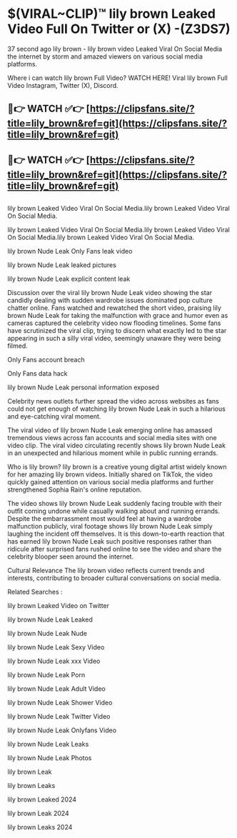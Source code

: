# $(VIRAL~CLIP)™ lily brown Leaked Video Full On Twitter or (X) -(Z3DS7)
37 second ago lily brown - lily brown video Leaked Viral On Social Media the internet by storm and amazed viewers on various social media platforms.

Where i can watch lily brown Full Video? WATCH HERE! Viral lily brown Full Video Instagram, Twitter (X), Discord.

## 🔴👉 WATCH ✅👉 [https://clipsfans.site/?title=lily_brown&ref=git](https://clipsfans.site/?title=lily_brown&ref=git)
## 🔴👉 WATCH ✅👉 [https://clipsfans.site/?title=lily_brown&ref=git](https://clipsfans.site/?title=lily_brown&ref=git)
##
lily brown Leaked Video Viral On Social Media.lily brown Leaked Video Viral On Social Media.

lily brown Leaked Video Viral On Social Media.lily brown Leaked Video Viral On Social Media.lily brown Leaked Video Viral On Social Media.

lily brown Nude Leak Only Fans leak video

lily brown Nude Leak leaked pictures

lily brown Nude Leak explicit content leak

Discussion over the viral lily brown Nude Leak video showing the star candidly dealing with sudden wardrobe issues dominated pop culture chatter online. Fans watched and rewatched the short video, praising lily brown Nude Leak for taking the malfunction with grace and humor even as cameras captured the celebrity video now flooding timelines. Some fans have scrutinized the viral clip, trying to discern what exactly led to the star appearing in such a silly viral video, seemingly unaware they were being filmed.


Only Fans account breach

Only Fans data hack

lily brown Nude Leak personal information exposed

Celebrity news outlets further spread the video across websites as fans could not get enough of watching lily brown Nude Leak in such a hilarious and eye-catching viral moment.


The viral video of lily brown Nude Leak emerging online has amassed tremendous views across fan accounts and social media sites with one video clip. The viral video circulating recently shows lily brown Nude Leak in an unexpected and hilarious moment while in public running errands.


Who is lily brown? lily brown is a creative young digital artist widely known for her amazing lily brown videos. Initially shared on TikTok, the video quickly gained attention on various social media platforms and further strengthened Sophia Rain's online reputation.

The video shows lily brown Nude Leak suddenly facing trouble with their outfit coming undone while casually walking about and running errands. Despite the embarrassment most would feel at having a wardrobe malfunction publicly, viral footage shows lily brown Nude Leak simply laughing the incident off themselves. It is this down-to-earth reaction that has earned lily brown Nude Leak such positive responses rather than ridicule after surprised fans rushed online to see the video and share the celebrity blooper seen around the internet.

Cultural Relevance The lily brown video reflects current trends and interests, contributing to broader cultural conversations on social media.

Related Searches :

lily brown Leaked Video on Twitter

lily brown Nude Leak Leaked

lily brown Nude Leak Nude

lily brown Nude Leak Sexy Video

lily brown Nude Leak xxx Video

lily brown Nude Leak Porn

lily brown Nude Leak Adult Video

lily brown Nude Leak Shower Video

lily brown Nude Leak Twitter Video

lily brown Nude Leak Onlyfans Video

lily brown Nude Leak Leaks

lily brown Nude Leak Photos

lily brown Leak

lily brown Leaks

lily brown Leaked 2024

lily brown Leak 2024

lily brown Leaks 2024
